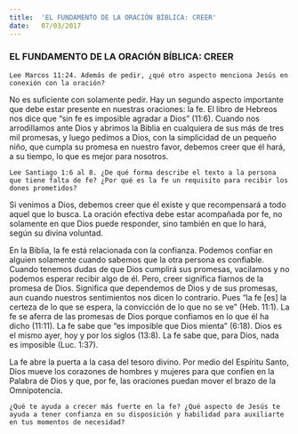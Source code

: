 ```yaml
---
title:  'EL FUNDAMENTO DE LA ORACIÓN BÍBLICA: CREER'
date:   07/03/2017
---
```


### EL FUNDAMENTO DE LA ORACIÓN BÍBLICA: CREER

`Lee Marcos 11:24. Además de pedir, ¿qué otro aspecto menciona Jesús en conexión con la oración?`

No es suficiente con solamente pedir. Hay un segundo aspecto importante que debe estar presente en nuestras oraciones: la fe. El libro de Hebreos nos dice que “sin fe es imposible agradar a Dios” (11:6). Cuando nos arrodillamos ante Dios y abrimos la Biblia en cualquiera de sus más de tres mil promesas, y luego pedimos a Dios, con la simplicidad de un pequeño niño, que cumpla su promesa en nuestro favor, debemos creer que él hará, a su tiempo, lo que es mejor para nosotros.

`Lee Santiago 1:6 al 8. ¿De qué forma describe el texto a la persona que tiene falta de fe? ¿Por qué es la fe un requisito para recibir los dones prometidos?`
 
Si venimos a Dios, debemos creer que él existe y que recompensará a todo aquel que lo busca. La oración efectiva debe estar acompañada por fe, no solamente en que Dios puede responder, sino también en que lo hará, según su divina voluntad.

En la Biblia, la fe está relacionada con la confianza. Podemos confiar en alguien solamente cuando sabemos que la otra persona es confiable. Cuando tenemos dudas de que Dios cumplirá sus promesas, vacilamos y no podemos esperar recibir algo de él. Pero, creer significa fiarnos de la promesa de Dios. Significa que dependemos de Dios y de sus promesas, aun cuando nuestros sentimientos nos dicen lo contrario. Pues “la fe [es] la certeza de lo que se espera, la convicción de lo que no se ve” (Heb. 11:1). La fe se aferra de las promesas de Dios porque confiamos en lo que él ha dicho (11:11). La fe sabe que “es imposible que Dios mienta” (6:18). Dios es el mismo ayer, hoy y por los siglos (13:8). La fe sabe que, para Dios, nada es imposible (Luc. 1:37).

La fe abre la puerta a la casa del tesoro divino. Por medio del Espíritu Santo, Dios mueve los corazones de hombres y mujeres para que confíen en la Palabra de Dios y que, por fe, las oraciones puedan mover el brazo de la Omnipotencia.

`¿Qué te ayuda a crecer más fuerte en la fe? ¿Qué aspecto de Jesús te ayuda a tener confianza en su disposición y habilidad para auxiliarte en tus momentos de necesidad?`
